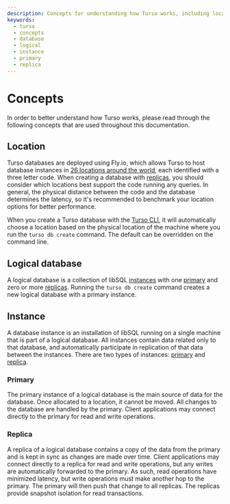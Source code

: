 ```yaml
---
description: Concepts for understanding how Turso works, including location, logical database, primary, and replica instances.
keywords:
  - turso
  - concepts
  - database
  - logical
  - instance
  - primary
  - replica
---
```


# Concepts

In order to better understand how Turso works, please read through the following
concepts that are used throughout this documentation.

## Location

Turso databases are deployed using Fly.io, which allows Turso to host database
instances in [26 locations around the world], each identified with a three
letter code. When creating a database with [replicas](#replica), you should
consider which locations best support the code running any queries. In general,
the physical distance between the code and the database determines the latency,
so it's recommended to benchmark your location options for better performance.

When you create a Turso database with the [Turso CLI], it will automatically
choose a location based on the physical location of the machine where you run
the `turso db create` command. The default can be overridden on the command
line.

## Logical database

A logical database is a collection of libSQL [instances](#instance) with one
[primary](#primary) and zero or more [replicas](#replica). Running the `turso db
create` command creates a new logical database with a primary instance.

<!-- TODO: diagram of a logical database with a primary and replicas -->

## Instance

A database instance is an installation of libSQL running on a single machine
that is part of a logical database. All instances contain data related only to
that database, and automatically participate in replication of that data between
the instances. There are two types of instances: [primary](#primary) and
[replica](#replica).

### Primary

The primary instance of a logical database is the main source of data for the
database. Once allocated to a location, it cannot be moved. All changes to the
database are handled by the primary. Client applications may connect directly to
the primary for read and write operations.

### Replica

A replica of a logical database contains a copy of the data from the primary and
is kept in sync as changes are made over time. Client applications may connect
directly to a replica for read and write operations, but any writes are
automatically forwarded to the primary. As such, read operations have minimized
latency, but write operations must make another hop to the primary. The primary
will then push that change to all replicas. The replicas provide snapshot
isolation for read transactions.


[26 locations around the world]: https://fly.io/docs/reference/regions/
[Turso CLI]: /reference/turso-cli
